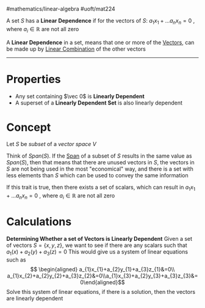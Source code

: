 #mathematics/linear-algebra 
#uoft/mat224 

A set $S$ has a **Linear Dependence** if for the vectors of $S$:
	$a_{1}x_{1}+...a_{n}x_{n}=0$ , where $a_i \in \mathbb{R}$ are not all zero

A **Linear Dependence** in a set, means that one or more of the [Vectors](../../MAT223/Vector.md), can be made up by [Linear Combination](../../MAT223/Linear%20Combination.md) of the other vectors

---
# Properties
- Any set containing $\vec 0$ is **Linearly Dependent**
- A superset of a **Linearly Dependent Set** is also linearly dependent
# Concept

Let $S$ be *subset* of a *vector space* $V$

Think of $Span(S)$. If the [Span](../../MAT223/Span.md) of a subset of $S$ results in the same value as $Span(S)$, then that means that there are unused vectors in $S$, the vectors in $S$ are not being used in the most "economical" way, and there is a set with less elements than $S$ which can be used to convey the same information

If this trait is true, then there exists a set of scalars, which can result in $a_{1}x_{1}+...a_{n}x_{n}=0$ , where $a_i \in \mathbb{R}$ are not all zero

# Calculations
**Determining Whether a set of Vectors is Linearly Dependent**
Given a set of vectors $S=\{x,y,z\}$, we want to see if there are any scalars such that 
$a_{1}(x)+a_{2}(y)+a_{3}(z)=0$
This would give us a system of linear equations such as 
$$ \begin{aligned} a_{1}x_{1}+a_{2}y_{1}+a_{3}z_{1}&=0\\ a_{1}x_{2}+a_{2}y_{2}+a_{3}z_{2}&=0\\a_{1}x_{3}+a_{2}y_{3}+a_{3}z_{3}&=0\end{aligned}$$
Solve this system of linear equations, if there is a solution, then the vectors are linearly dependent